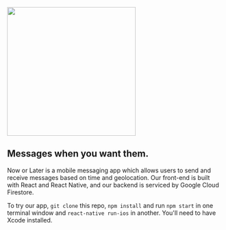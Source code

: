 <img src="https://github.com/WAtCH-capstone/capstone/blob/master/now-or-later-01.png" align="center" width="300">

## Messages when you want them.

Now or Later is a mobile messaging app which allows users to send and receive messages based on time and geolocation. Our front-end is built with React and React Native, and our backend is serviced by Google Cloud Firestore.

To try our app, `git clone` this repo, `npm install` and run `npm start` in one terminal window and `react-native run-ios` in another. You'll need to have Xcode installed.
